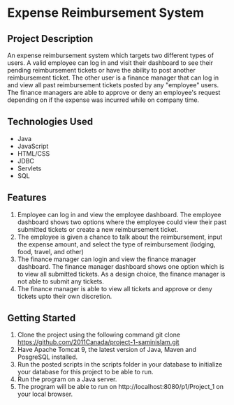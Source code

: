# Expense Reimbursement System

## Project Description

An expense reimbursement system which targets two different types of users. A valid employee can log in and visit their dashboard to see their pending reimbursement tickets or have the ability to post another reimbursement ticket. The other user is a finance manager that can log in and view all past reimbursement tickets posted by any "employee" users. The finance managers are able to approve or deny an employee's request depending on if the expense was incurred while on company time.

## Technologies Used

* Java 
* JavaScript 
* HTML/CSS
* JDBC 
* Servlets
* SQL

## Features

1. Employee can log in and view the employee dashboard. The employee dashboard shows two options where the employee could view their past submitted tickets or create a new reimbursement ticket.
2. The employee is given a chance to talk about the reimbursement, input the expense amount, and select the type of reimbursement (lodging, food, travel, and other)
3. The finance manager can login and view the finance manager dashboard. The finance manager dashboard shows one option which is to view all submitted tickets. As a design choice, the finance manager is not able to submit any tickets.
4. The finance manager is able to view all tickets and approve or deny tickets upto their own discretion.


## Getting Started

1. Clone the project using the following command
git clone https://github.com/2011Canada/project-1-saminislam.git
2. Have Apache Tomcat 9, the latest version of Java, Maven and PosgreSQL installed.
3. Run the posted scripts in the scripts folder in your database to initialize your database for this project to be able to run.
4. Run the program on a Java server.
5. The program will be able to run on http://localhost:8080/p1/Project_1 on your local browser.





